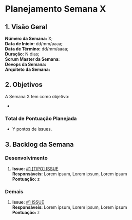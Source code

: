 # Planejamento Semana X

## 1. Visão Geral
**Número da Semana:** X;<br>
**Data de Início:** dd/mm/aaaa;<br>
**Data de Término:** dd/mm/aaaa;<br>
**Duração:** N dias;<br>
**Scrum Master da Semana:** <br>
**Devops da Semana:** <br>
**Arquiteto da Semana:** <br>

## 2. Objetivos
A Semana X tem como objetivo:
- <br>

### Total de Pontuação Planejada
 - Y pontos de issues.

## 3. Backlog da Semana

### Desenvolvimento 

1. **Issue:** [#1 [TIPO] ISSUE ](https://github.com/fga-eps-mds/2022-1-PUMA-Doc/issues/16)<br>
**Responsáveis:** Lorem ipsum, Lorem ipsum, Lorem ipsum<br>
**Pontuação:** z

### Demais

1. **Issue:** [#1 ISSUE ](https://github.com/fga-eps-mds/2022-1-PUMA-Doc/issues/16)<br>
**Responsáveis:** Lorem ipsum, Lorem ipsum, Lorem ipsum<br>
**Pontuação:** z